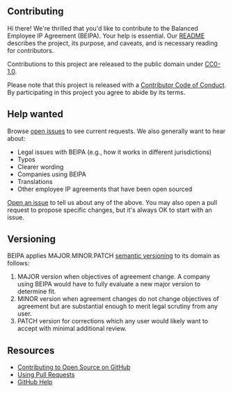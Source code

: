 ## Contributing

Hi there! We're thrilled that you'd like to contribute to the Balanced Employee IP Agreement (BEIPA). Your help is essential. Our [README](README.md) describes the project, its purpose, and caveats, and is necessary reading for contributors.

Contributions to this project are released to the public domain under [CC0-1.0](LICENSE.md).

Please note that this project is released with a [Contributor Code of Conduct](CODE_OF_CONDUCT.md). By participating in this project you agree to abide by its terms.

## Help wanted

Browse [open issues](https://github.com/github/balanced-employee-ip-agreement/issues) to see current requests. We also generally want to hear about:

* Legal issues with BEIPA (e.g., how it works in different jurisdictions)
* Typos
* Clearer wording
* Companies using BEIPA
* Translations
* Other employee IP agreements that have been open sourced

[Open an issue](https://github.com/github/balanced-employee-ip-agreement/issues/new) to tell us about any of the above. You may also open a pull request to propose specific changes, but it's always OK to start with an issue.

## Versioning

BEIPA applies MAJOR.MINOR.PATCH [semantic versioning](http://semver.org/) to its domain as follows:

1. MAJOR version when objectives of agreement change. A company using BEIPA would have to fully evaluate a new major version to determine fit.
2. MINOR version when agreement changes do not change objectives of agreement but are substantial enough to merit legal scrutiny from any user.
3. PATCH version for corrections which any user would likely want to accept with minimal additional review.

## Resources

- [Contributing to Open Source on GitHub](https://guides.github.com/activities/contributing-to-open-source/)
- [Using Pull Requests](https://help.github.com/articles/about-pull-requests/)
- [GitHub Help](https://help.github.com)
